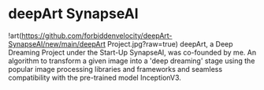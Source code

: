 # deepArt SynapseAI
!art(https://github.com/forbiddenvelocity/deepArt-SynapseAI/new/main/deepArt Project.jpg?raw=true)
deepArt, a Deep Dreaming Project under the Start-Up SynapseAI, was co-founded by me. An algorithm to transform a given image into a 'deep dreaming' stage using the popular image processing libraries and frameworks and seamless compatibility with the pre-trained model InceptionV3.
